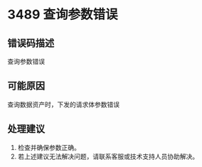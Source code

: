 # 3489 查询参数错误<a name="dgc_01_322"></a>

## 错误码描述<a name="zh-cn_topic_0000001114158970_se842c39d44ee45e587ca36bb50cf37c7"></a>

查询参数错误

## 可能原因<a name="zh-cn_topic_0000001114158970_s658a289c6be04e6d8c6bee691c1aaa2e"></a>

查询数据资产时，下发的请求体参数错误

## 处理建议<a name="zh-cn_topic_0000001114158970_section192884102474"></a>

1.  检查并确保参数正确。
2.  若上述建议无法解决问题，请联系客服或技术支持人员协助解决。

